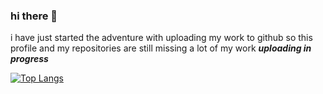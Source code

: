 ### hi there 👋
i have just started the adventure with uploading my work to github so this profile and my repositories are still missing a lot of my work
***uploading in progress***

[![Top Langs](https://github-readme-stats.vercel.app/api/top-langs/?username=nicolaszwaja)](https://github.com/nicolaszwaja/github-readme-stats)

<!--
**nicolaszwaja/nicolaszwaja** is a ✨ _special_ ✨ repository because its `README.md` (this file) appears on your GitHub profile.



Here are some ideas to get you started:

- 🔭 I’m currently working on ...
- 🌱 I’m currently learning ...
- 👯 I’m looking to collaborate on ...
- 🤔 I’m looking for help with ...
- 💬 Ask me about ...
- 📫 How to reach me: ...
- 😄 Pronouns: ...
- ⚡ Fun fact: ...
-->

